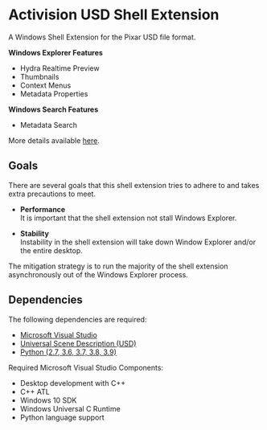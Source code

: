 Activision USD Shell Extension
==============================

A Windows Shell Extension for the Pixar USD file format. 

**Windows Explorer Features**

* Hydra Realtime Preview 
* Thumbnails
* Context Menus
* Metadata Properties

**Windows Search Features**

* Metadata Search

More details available [here](./docs/FEATURES.md).

Goals
-----

There are several goals that this shell extension tries to adhere to and takes extra precautions to meet.

* **Performance**  
  It is important that the shell extension not stall Windows Explorer.  

* **Stability**  
  Instability in the shell extension will take down Window Explorer and/or the entire desktop.  

The mitigation strategy is to run the majority of the shell extension asynchronously out of the 
Windows Explorer process.


Dependencies
------------

The following dependencies are required:

* [Microsoft Visual Studio](https://visualstudio.microsoft.com/vs/)
* [Universal Scene Description (USD)](https://graphics.pixar.com/usd/docs/index.html)
* [Python (2.7, 3.6, 3.7, 3.8, 3.9)](https://www.python.org/)

Required Microsoft Visual Studio Components:

* Desktop development with C++
* C++ ATL
* Windows 10 SDK
* Windows Universal C Runtime
* Python language support

